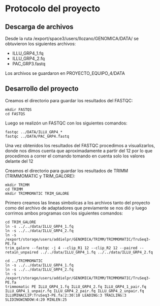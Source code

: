 # Protocolo del proyecto

## Descarga de archivos
Desde la ruta /export/space3/users/llozano/GENOMICA/DATA/ se obtuvieron los siguientes archivos:
  - ILLU_GRP4_1.fq
  - ILLU_GRP4_2.fq
  - PAC_GRP3.fastq

Los archivos se guardaron en PROYECTO_EQUIPO_4/DATA

## Desarrollo del proyecto

Creamos el directorio para guardar los resultados del FASTQC:
```
mkdir FASTQS
cd FASTQS
```

Luego se realizón un FASTQC con los siguientes comandos:
```
fastqc ../DATA/ILLU_GRP4_* 
fastqc ../DATA/PAC_GRP4.fastq 
```

Una vez obtenidos los resultados del FASTQC procedimos a visualizarlos, donde nos dimos cuenta que aproximadamente
a partir del 12 por lo que procedimos a correr el comando tomando en cuenta solo los valores delante del 12

Creamos el directorio para guardar los resultados de TRIMM (TRIMMOMATIC y TRIM_GALORE):
```
mkdir TRIMM
cd TRIMM
mkdir TRIMMOMATIC TRIM_GALORE
```

Primero creamos las lineas simbolicas a los archivos tanto del proyecto como del archivo de adaptadores que 
previamente se nos dió y luego corrimos ambos programas con los siguientes comandos:
```
cd TRIM_GALORE
ln -s ../../data/ILLU_GRP4_1.fq 
ln -s ../../data/ILLU_GRP4_2.fq
ln -s /export/storage/users/addielpr/GENOMICA/TRIMM/TRIMMOMATIC/TruSeq3-PE.fa
trim_galore --fastqc -j 4 --clip_R1 12 --clip_R2 12 --paired --retain_unpaired ../../data/ILLU_GRP4_1.fq ../../data/ILLU_GRP4_2.fq

cd ../TRIMMOMATIC
ln -s ../../data/ILLU_GRP4_1.fq 
ln -s ../../data/ILLU_GRP4_2.fq
ln -s /export/storage/users/addielpr/GENOMICA/TRIMM/TRIMMOMATIC/TruSeq3-PE.fa
trimmomatic PE ILLU_GRP4_1.fq ILLU_GRP4_2.fq ILLU_GRP4_1_pair.fq ILLU_GRP4_1_unpair.fq ILLU_GRP4_2_pair.fq ILLU_GRP4_2_unpair.fq
ILLUMINACLIP:TruSeq3-PE.fa:2:30:10 LEADING:3 TRAILING:3 SLIDINGWINDOW:4:20 MINLEN:25
```
